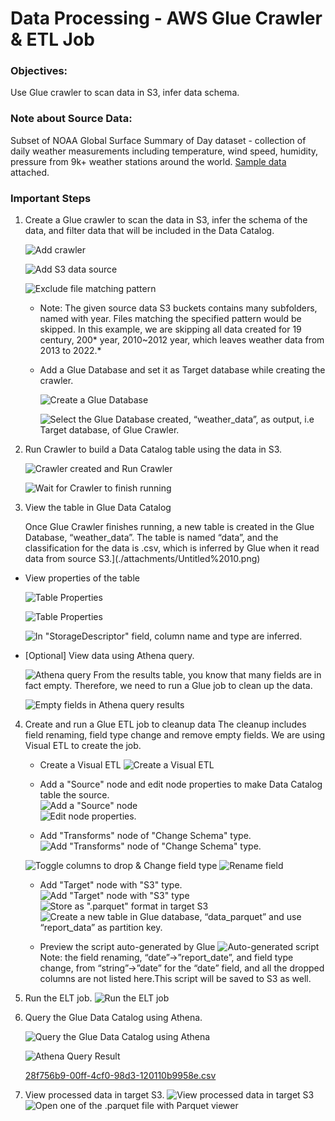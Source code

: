 # Data Processing - AWS Glue Crawler & ETL Job
### Objectives:
Use Glue crawler to scan data in S3, infer data schema.



### Note about Source Data:

Subset of NOAA Global Surface Summary of Day dataset - collection of daily weather measurements including temperature, wind speed, humidity, pressure from 9k+ weather stations around the world. [Sample data](./attachments/sample.csv) attached.

### Important Steps
1. Create a Glue crawler to scan the data in S3, infer the schema of the data, and filter data that will be included in the Data Catalog.
    
    ![Add crawler](./attachments/crawler-1_1.png)
    
    ![Add S3 data source](./attachments/crawler-1_2.png)
    
    ![Exclude file matching pattern](./attachments/crawler-1_3.png)
    
   * Note: The given source data S3 buckets contains many subfolders, named with year. Files matching the specified pattern would be skipped. In this example, we are skipping all data created for 19 century, 200* year,  2010~2012 year, which leaves weather data from 2013 to 2022.*

	* Add a Glue Database and set it as Target database while creating the crawler.
    
    	![Create a Glue Database](./attachments/glue-database-1_1.png)
    
    	![Select the Glue Database created, “weather_data”, as output, i.e Target database, of Glue Crawler.](./attachments/crawler-1_4.png)

2. Run Crawler to build a Data Catalog table using the data in S3. 
    
    ![Crawler created and Run Crawler](./attachments/crawler-1_5.png)
 
    ![Wait for Crawler to finish running](./attachments/crawler-1_6.png)
    
3. View the table in Glue Data Catalog
    
   Once Glue Crawler finishes running, a new table is created in the Glue Database, “weather_data”. The table is named “data”, and the classification for the data is .csv, which is inferred by Glue when it read data from source S3.](./attachments/Untitled%2010.png)
    
  * View properties of the table
    
    ![Table Properties
    ](./attachments/glue-table-1_1.png)
    
    ![Table Properties](./attachments/glue-table-1_2.png)
    
    ![In "StorageDescriptor" field, column name and type are inferred.](./attachments/glue-table-1_3.png)
    
    
  * [Optional] View data using Athena query.
    
    ![Athena query](./attachments/athena-1_1.png)
    From the results table, you know that many fields are in fact empty. Therefore, we need to run a Glue job to clean up the data. 
    
    ![Empty fields in Athena query results](./attachments/athena-1_2.png)
    
4. Create and run a Glue ETL job to cleanup data
	The cleanup includes field renaming, field type change and remove empty fields. We are using Visual ETL to create the job.
	
	* Create a Visual ETL
    ![Create a Visual ETL](./attachments/glue-job-1_1.png)
    
   * Add a "Source" node and edit node properties to make Data Catalog table the source.            
    ![Add a "Source" node](./attachments/glue-job-1_2.png)       
    ![Edit node properties.](./attachments/glue-job-1_3.png)
            
	* Add "Transforms" node of "Change Schema" type.
    ![Add "Transforms" node of "Change Schema" type.](./attachments/glue-job-1_4.png)
            
    ![Toggle columns to drop & Change field type](./attachments/glue-job-1_5.png)
    ![Rename field](./attachments/glue-job-1_6.png)
            
   * Add "Target" node with "S3" type.
    ![Add "Target" node with "S3" type](./attachments/glue-job-1_7.png)
    ![Store as ".parquet" format in target S3](./attachments/glue-job-1_8.png)
    ![Create a new table in Glue database, “data_parquet” and use “report_data” as partition key. ](./attachments/glue-job-1_9.png)
            
   * Preview the script auto-generated by Glue
   	![Auto-generated script](./attachments/glue-job-1_10.png)
   	 Note: the field renaming, “date”→”report_date”, and field type change, from “string”→”date” for the “date” field, and all the dropped columns are not listed here.This script will be saved to S3 as well. 

5. Run the ELT job.
   ![Run the ELT job](./attachments/glue-job-1_11.png)
        
6. Query the Glue Data Catalog using Athena.
    
    ![Query the Glue Data Catalog using Athena](./attachments/athena-2_1.png)
    
    ![Athena Query Result](./attachments/athena-2_2.png)
    
    [28f756b9-00ff-4cf0-98d3-120110b9958e.csv](./attachments/28f756b9-00ff-4cf0-98d3-120110b9958e.csv)
    
7. View processed data in target S3.
   ![View processed data in target S3](./attachments/s3-1_1.png)
  	![Open one of the .parquet file with Parquet viewer](./attachments/s3-1_2.png)